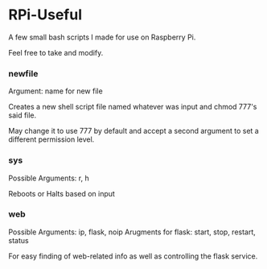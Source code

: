 # RPi-Useful
A few small bash scripts I made for use on Raspberry Pi.

Feel free to take and modify.

### newfile
Argument: name for new file

Creates a new shell script file named whatever was input and chmod 777's said file. 

May change it to use 777 by default and accept a second argument to set a different permission level.  

### sys
Possible Arguments: r, h

Reboots or Halts based on input

### web
Possible Arguments: ip, flask, noip
Arugments for flask: start, stop, restart, status

For easy finding of web-related info as well as controlling the flask service.
